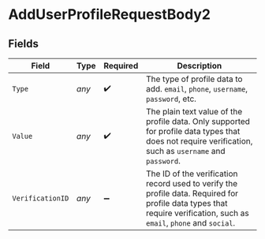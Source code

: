 # AddUserProfileRequestBody2


## Fields

| Field                                                                                                                                                                | Type                                                                                                                                                                 | Required                                                                                                                                                             | Description                                                                                                                                                          |
| -------------------------------------------------------------------------------------------------------------------------------------------------------------------- | -------------------------------------------------------------------------------------------------------------------------------------------------------------------- | -------------------------------------------------------------------------------------------------------------------------------------------------------------------- | -------------------------------------------------------------------------------------------------------------------------------------------------------------------- |
| `Type`                                                                                                                                                               | *any*                                                                                                                                                                | :heavy_check_mark:                                                                                                                                                   | The type of profile data to add. `email`, `phone`, `username`, `password`, etc.                                                                                      |
| `Value`                                                                                                                                                              | *any*                                                                                                                                                                | :heavy_check_mark:                                                                                                                                                   | The plain text value of the profile data. Only supported for profile data types that does not require verification, such as `username` and `password`.               |
| `VerificationID`                                                                                                                                                     | *any*                                                                                                                                                                | :heavy_minus_sign:                                                                                                                                                   | The ID of the verification record used to verify the profile data. Required for profile data types that require verification, such as `email`, `phone` and `social`. |